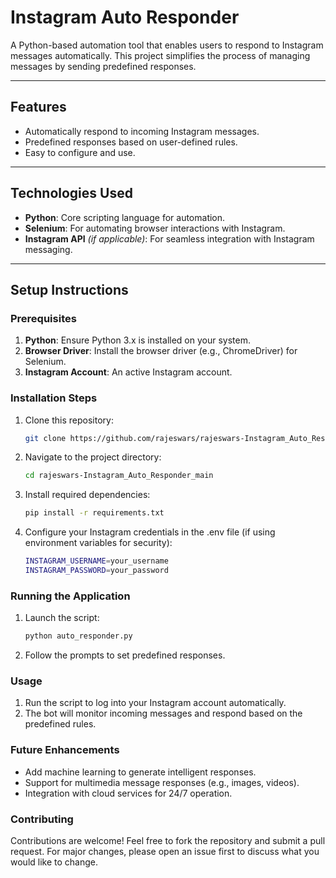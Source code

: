 # Instagram Auto Responder

A Python-based automation tool that enables users to respond to Instagram messages automatically. This project simplifies the process of managing messages by sending predefined responses.

---

## Features

- Automatically respond to incoming Instagram messages.
- Predefined responses based on user-defined rules.
- Easy to configure and use.

---

## Technologies Used

- **Python**: Core scripting language for automation.
- **Selenium**: For automating browser interactions with Instagram.
- **Instagram API** *(if applicable)*: For seamless integration with Instagram messaging.

---

## Setup Instructions

### Prerequisites
1. **Python**: Ensure Python 3.x is installed on your system.
2. **Browser Driver**: Install the browser driver (e.g., ChromeDriver) for Selenium.
3. **Instagram Account**: An active Instagram account.

### Installation Steps
1. Clone this repository:
   ```bash
   git clone https://github.com/rajeswars/rajeswars-Instagram_Auto_Responder_main.git
   ```
2. Navigate to the project directory:
   ```bash
   cd rajeswars-Instagram_Auto_Responder_main
   ```
3. Install required dependencies:
   ```bash
   pip install -r requirements.txt
   ```
4. Configure your Instagram credentials in the .env file (if using environment variables for security):
   ```bash
   INSTAGRAM_USERNAME=your_username
   INSTAGRAM_PASSWORD=your_password
   ```
### Running the Application
1. Launch the script:
   ```bash
   python auto_responder.py
   ```
2. Follow the prompts to set predefined responses.

### Usage
1. Run the script to log into your Instagram account automatically.
2. The bot will monitor incoming messages and respond based on the predefined rules.
   
### Future Enhancements
- Add machine learning to generate intelligent responses.
- Support for multimedia message responses (e.g., images, videos).
- Integration with cloud services for 24/7 operation.
  
### Contributing
Contributions are welcome! Feel free to fork the repository and submit a pull request. For major changes, please open an issue first to discuss what you would like to change.

